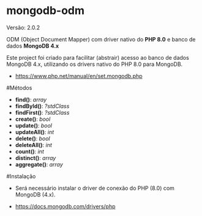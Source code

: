 # mongodb-odm 

Versão: 2.0.2

ODM (Object Document Mapper) com driver nativo do **PHP 8.0** e banco de dados **MongoDB 4.x**

Este project foi criado para facilitar (abstrair) acesso ao banco de dados 
MongoDB 4.x, utilizando os drivers nativo do PHP 8.0 para MongoDB.

- https://www.php.net/manual/en/set.mongodb.php

  
#Métodos
- **find()**: _array_
- **findById()**: _?stdClass_
- **findFirst()**: _?stdClass_
- **create()**: _bool_
- **update()**: _bool_
- **updateAll()**: _int_
- **delete()**: _bool_
- **deleteAll()**: _int_
- **count()**: _int_
- **distinct()**: _array_
- **aggregate()**: _array_

#Instalação

- Será necessário instalar o driver de conexão do PHP (8.0) com MongoDB (4.x).

- https://docs.mongodb.com/drivers/php

